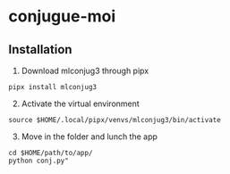 # conjugue-moi

## Installation

1. Download mlconjug3 through pipx
```
pipx install mlconjug3
```

2. Activate the virtual environment
```
source $HOME/.local/pipx/venvs/mlconjug3/bin/activate
```

3. Move in the folder and lunch the app

```
cd $HOME/path/to/app/
python conj.py"
```
